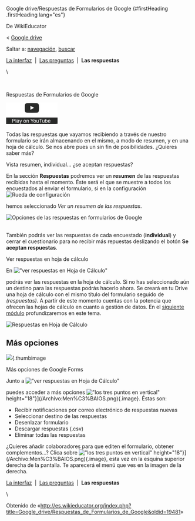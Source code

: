






Google drive/Respuestas de Formularios de Google {#firstHeading .firstHeading lang="es"}






De WikiEducator





&lt; [Google
drive](/Google_drive "Google drive")





Saltar a: [navegación](#mw-navigation), [buscar](#p-search)









[La
interfaz](/Google_drive/Interfaz_de_Formularios_de_Google "Google drive/Interfaz de Formularios de Google")
 |  [Las
preguntas](/Google_drive/Preguntas_de_Formularios_de_Google "Google drive/Preguntas de Formularios de Google")
 |  **Las respuestas**





\



[](https://www.youtube.com/watch?v=idLgIqufbZc%26rel%3D0&t=0)





![](images/clear1x1.gif)



Respuestas de
Formularios de Google






![](images/start_play_YouTube.png)







Todas las respuestas que vayamos recibiendo a través de nuestro
formulario se irán almacenando en el mismo, a modo de resumen, y en una
hoja de cálculo. Se nos abre pues un sin fin de posibilidades. ¿Quieres
saber más?

Vista resumen, individual... ¿se aceptan respuestas?


En la sección **Respuestas** podremos ver un **resumen** de las
respuestas recibidas hasta el momento. Éste será el que se muestre a
todos los encuestados al enviar el formulario, si en la configuración
![Rueda de
configuración](images/18px-Settings-work-tool.svg.png)


hemos seleccionado *Ver un resumen de las respuestas*.





![Opciones de las respuestas en formularios de
Google](images/600px-Opciones_de_las_respuestas_en_formularios_de_Google.png)







\
También podrás ver las respuestas de cada encuestado (**individual**) y
cerrar el cuestionario para no recibir más repuestas deslizando el botón
**Se aceptan respuestas**.

Ver respuestas en hoja de cálculo


En !["ver respuestas en Hoja de
Cálculo"](images/18px-Ver_respuestas_en_Hoja_de_C%C3%A1lculo.png)


podrás ver las respuestas en la hoja de cálculo. Si no has seleccionado
aún un destino para las respuestas podrás hacerlo ahora. Se creará en tu
Drive una hoja de cálculo con el mismo título del formulario seguido de
*(respuestas)*. A partir de este momento cuentas con la potencia que
ofrecen las hojas de cálculo en cuanto a gestión de datos. En el
[siguiente
módulo](/Google_drive/Introducci%C3%B3n_a_Hojas_de_C%C3%A1lculo_de_Google "Google drive/Introducción a Hojas de Cálculo de Google")
profundizaremos en este tema.





![Respuestas en Hoja de
Cálculo](images/600px-Respuestas_en_Hoja_de_C%C3%A1lculo.png)







Más opciones
--------------------------------------------------------------------





![](images/180px-M%C3%A1s_opciones_de_Google_Forms.png){.thumbimage











Más opciones de Google Forms







Junto a !["ver respuestas en Hoja de
Cálculo"](images/18px-Ver_respuestas_en_Hoja_de_C%C3%A1lculo.png)


puedes acceder a más opciones !["los tres puntos en
vertical"](images/Men%C3%BAIOS.png)
height="18"}](/Archivo:Men%C3%BAIOS.png){.image}. Éstas son:
-   Recibir notificaciones por correo electrónico de respuestas nuevas
-   Seleccionar destino de las respuestas
-   Desenlazar formulario
-   Descargar respuestas (.csv)
-   Eliminar todas las respuestas

¿Quieres añadir colaboradores para que editen el formulario, obtener
complementos...? Clica sobre !["los tres puntos en
vertical"](images/Men%C3%BAIOS.png)
height="18"}](/Archivo:Men%C3%BAIOS.png){.image}, esta vez en la esquina
superior derecha de la pantalla. Te aparecerá el menú que ves en la
imagen de la derecha.





[La
interfaz](/Google_drive/Interfaz_de_Formularios_de_Google "Google drive/Interfaz de Formularios de Google")
 |  [Las
preguntas](/Google_drive/Preguntas_de_Formularios_de_Google "Google drive/Preguntas de Formularios de Google")
 |  **Las respuestas**





\





Obtenido de
«<http://es.wikieducator.org/index.php?title=Google_drive/Respuestas_de_Formularios_de_Google&oldid=19481>»














